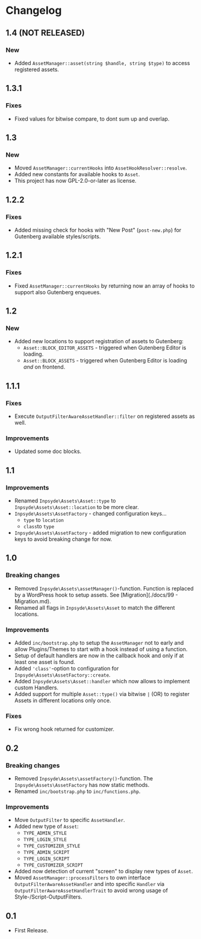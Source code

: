 # Changelog

## 1.4 (NOT RELEASED)
### New
* Added `AssetManager::asset(string $handle, string $type)` to access registered assets.

## 1.3.1
### Fixes
- Fixed values for bitwise compare, to dont sum up and overlap.

## 1.3 
### New
- Moved `AssetManager::currentHooks` into `AssetHookResolver::resolve`.
- Added new constants for available hooks to `Asset`.
- This project has now GPL-2.0-or-later as license.

## 1.2.2
### Fixes
- Added missing check for hooks with "New Post" (`post-new.php`) for Gutenberg available styles/scripts.

## 1.2.1
### Fixes
- Fixed `AssetManager::currentHooks` by returning now an array of hooks to support also Gutenberg enqueues.

## 1.2
### New
- Added new locations to support registration of assets to Gutenberg:
   - `Asset::BLOCK_EDITOR_ASSETS` - triggered when Gutenberg Editor is loading.
   - `Asset::BLOCK_ASSETS` - triggered when Gutenberg Editor is loading *and* on frontend.

## 1.1.1

### Fixes
- Execute `OutputFilterAwareAssetHandler::filter` on registered assets as well.

### Improvements
- Updated some doc blocks.

## 1.1

### Improvements
- Renamed `Inpsyde\Assets\Asset::type` to `Inpsyde\Assets\Asset::location` to be more clear.
- `Inpsyde\Assets\AssetFactory` - changed configuration keys...
    - `type` to `location`
    - `class`to `type`
- `Inpsyde\Assets\AssetFactory` - added migration to new configuration keys to avoid breaking change for now.

## 1.0
### Breaking changes
- Removed `Inpsyde\Assets\assetManager()`-function. Function is replaced by a WordPress hook to setup assets. See [Migration](./docs/99 - Migration.md).
- Renamed all flags in `Inpsyde\Assets\Asset` to match the different locations.

### Improvements
- Added `inc/bootstrap.php` to setup the `AssetManager` not to early and allow Plugins/Themes to start with a hook instead of using a function.
- Setup of default handlers are now in the callback hook and only if at least one asset is found.
- Added `'class'`-option to configuration for `Inpsyde\Assets\AssetFactory::create`.
- Added `Inpsyde\Assets\Asset::handler` which now allows to implement custom Handlers.
- Added support for multiple `Asset::type()` via bitwise `|` (OR) to register Assets in different locations only once.
 
### Fixes
- Fix wrong hook returned for customizer.

## 0.2
### Breaking changes
- Removed `Inpsyde\Assets\assetFactory()`-function. The `Inpsyde\Assets\AssetFactory` has now static methods.
- Renamed `inc/bootstrap.php` to `inc/functions.php`.

### Improvements
- Move `OutputFilter` to specific `AssetHandler`.
- Added new type of `Asset`:
    - `TYPE_ADMIN_STYLE`
    - `TYPE_LOGIN_STYLE`
    - `TYPE_CUSTOMIZER_STYLE`
    - `TYPE_ADMIN_SCRIPT`
    - `TYPE_LOGIN_SCRIPT`
    - `TYPE_CUSTOMIZER_SCRIPT`
- Added now detection of current "screen" to display new types of `Asset`.
- Moved `AssetManager::processFilters` to own interface `OutputFilterAwareAssetHandler` and into specific `Handler` via `OutputFilterAwareAssetHandlerTrait` to avoid wrong usage of Style-/Script-OutputFilters. 

## 0.1
- First Release.
